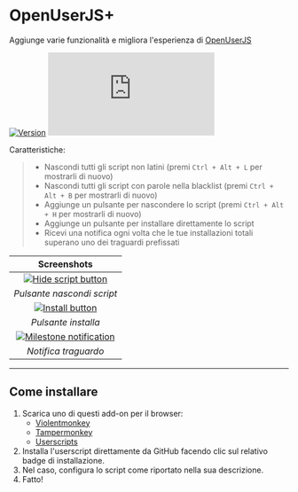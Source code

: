 # OpenUserJS+

Aggiunge varie funzionalità e migliora l'esperienza di [OpenUserJS](https://openuserjs.org/)

[![Version](https://img.shields.io/endpoint?url=https://runkit.io/ifelix18/userscript-version/branches/master/iFelix18/Userscripts/master/userscripts/meta/openuserjs-plus.meta.js&style=flat-square)](#openuserjs)
[![Size](https://img.shields.io/github/size/iFelix18/Userscripts/userscripts/openuserjs-plus.user.js?style=flat-square)](#openuserjs)

Caratteristiche:
>
>* Nascondi tutti gli script non latini (premi `Ctrl + Alt + L` per mostrarli di nuovo)
>* Nascondi tutti gli script con parole nella blacklist (premi `Ctrl + Alt + B` per mostrarli di nuovo)
>* Aggiunge un pulsante per nascondere lo script (premi `Ctrl + Alt + H` per mostrarli di nuovo)
>* Aggiunge un pulsante per installare direttamente lo script
>* Ricevi una notifica ogni volta che le tue installazioni totali superano uno dei traguardi prefissati

|                                           Screenshots                                            |
| :----------------------------------------------------------------------------------------------: |
| [![Hide script button](https://i.imgur.com/8sRWP33.png "Pulsante nascondi script")](#openuserjs) |
|                                    _Pulsante nascondi script_                                    |
|      [![Install button](https://i.imgur.com/3LQLR3B.png "Pulsante installa")](#openuserjs)       |
|                                       _Pulsante installa_                                        |
|  [![Milestone notification](https://i.imgur.com/H93HBvL.png "Notifica traguardo")](#openuserjs)  |
|                                       _Notifica traguardo_                                       |

---

## Come installare

1. Scarica uno di questi add-on per il browser:
    * [Violentmonkey](https://violentmonkey.github.io/)
    * [Tampermonkey](https://www.tampermonkey.net/)
    * [Userscripts](https://github.com/quoid/userscripts#readme)
2. Installa l'userscript direttamente da GitHub facendo clic sul relativo badge di installazione.
3. Nel caso, configura lo script come riportato nella sua descrizione.
4. Fatto!
